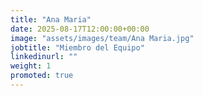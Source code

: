 ```yaml
---
title: "Ana Maria"
date: 2025-08-17T12:00:00+00:00
image: "assets/images/team/Ana Maria.jpg"
jobtitle: "Miembro del Equipo"
linkedinurl: ""
weight: 1
promoted: true
---
```



